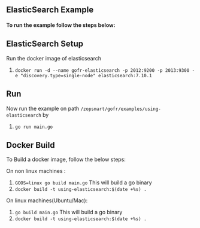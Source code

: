 ## ElasticSearch Example

#### To run the example follow the steps below:

## ElasticSearch Setup
Run the docker image of elasticsearch

1. `docker run -d --name gofr-elasticsearch -p 2012:9200 -p 2013:9300 -e "discovery.type=single-node" elasticsearch:7.10.1`


## Run
Now run the example on path `/zopsmart/gofr/examples/using-elasticsearch` by

1. `go run main.go`

## Docker Build
To Build a docker image, follow the below steps:

On non linux machines :
1. `GOOS=linux go build main.go` This will build a go binary
2. `docker build -t using-elasticsearch:$(date +%s) .`

On linux machines(Ubuntu/Mac):
1. `go build main.go` This will build a go binary
2. `docker build -t using-elasticsearch:$(date +%s) .`

